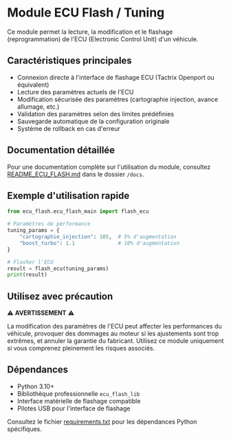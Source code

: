 # Module ECU Flash / Tuning

Ce module permet la lecture, la modification et le flashage (reprogrammation) de l'ECU (Electronic Control Unit) d'un véhicule.

## Caractéristiques principales

- Connexion directe à l'interface de flashage ECU (Tactrix Openport ou équivalent)
- Lecture des paramètres actuels de l'ECU
- Modification sécurisée des paramètres (cartographie injection, avance allumage, etc.)
- Validation des paramètres selon des limites prédéfinies
- Sauvegarde automatique de la configuration originale
- Système de rollback en cas d'erreur

## Documentation détaillée

Pour une documentation complète sur l'utilisation du module, consultez [README_ECU_FLASH.md](../docs/README_ECU_FLASH.md) dans le dossier `/docs`.

## Exemple d'utilisation rapide

```python
from ecu_flash.ecu_flash_main import flash_ecu

# Paramètres de performance
tuning_params = {
    "cartographie_injection": 105,  # 5% d'augmentation
    "boost_turbo": 1.1              # 10% d'augmentation
}

# Flasher l'ECU
result = flash_ecu(tuning_params)
print(result)
```

## Utilisez avec précaution

⚠️ **AVERTISSEMENT** ⚠️

La modification des paramètres de l'ECU peut affecter les performances du véhicule, provoquer des dommages au moteur si les ajustements sont trop extrêmes, et annuler la garantie du fabricant. Utilisez ce module uniquement si vous comprenez pleinement les risques associés.

## Dépendances

- Python 3.10+
- Bibliothèque professionnelle `ecu_flash_lib`
- Interface matérielle de flashage compatible
- Pilotes USB pour l'interface de flashage

Consultez le fichier [requirements.txt](../requirements.txt) pour les dépendances Python spécifiques.
